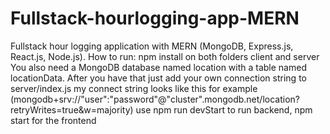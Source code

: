 # Fullstack-hourlogging-app-MERN
Fullstack hour logging application with MERN (MongoDB, Express.js, React.js, Node.js).
How to run: npm install on both folders client and server
You also need a MongoDB database named location with a table named locationData. After you have that just add your own connection string to server/index.js
my connect string looks like this for example (mongodb+srv://"user":"password"@"cluster".mongodb.net/location?retryWrites=true&w=majority)
use npm run devStart to run backend, npm start for the frontend
